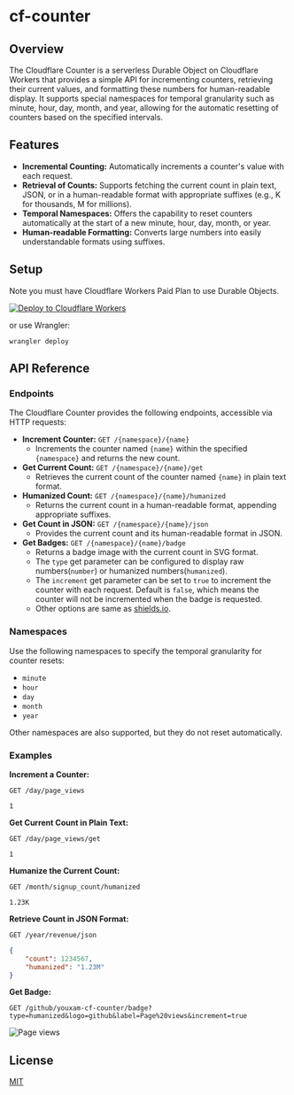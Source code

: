 # cf-counter

## Overview

The Cloudflare Counter is a serverless Durable Object on Cloudflare Workers that provides a simple API for incrementing counters, retrieving their current values, and formatting these numbers for human-readable display. It supports special namespaces for temporal granularity such as minute, hour, day, month, and year, allowing for the automatic resetting of counters based on the specified intervals.

## Features

- **Incremental Counting:** Automatically increments a counter's value with each request.
- **Retrieval of Counts:** Supports fetching the current count in plain text, JSON, or in a human-readable format with appropriate suffixes (e.g., K for thousands, M for millions).
- **Temporal Namespaces:** Offers the capability to reset counters automatically at the start of a new minute, hour, day, month, or year.
- **Human-readable Formatting:** Converts large numbers into easily understandable formats using suffixes.

## Setup

Note you must have Cloudflare Workers Paid Plan to use Durable Objects.

[![Deploy to Cloudflare Workers](https://deploy.workers.cloudflare.com/button)](https://deploy.workers.cloudflare.com/?url=https://github.com/YouXam/cf-counter)

or use Wrangler:

```shell
wrangler deploy
```

## API Reference

### Endpoints

The Cloudflare Counter provides the following endpoints, accessible via HTTP requests:

- **Increment Counter:** `GET /{namespace}/{name}`
  - Increments the counter named `{name}` within the specified `{namespace}` and returns the new count.
- **Get Current Count:** `GET /{namespace}/{name}/get`
  - Retrieves the current count of the counter named `{name}` in plain text format.
- **Humanized Count:** `GET /{namespace}/{name}/humanized`
  - Returns the current count in a human-readable format, appending appropriate suffixes.
- **Get Count in JSON:** `GET /{namespace}/{name}/json`
  - Provides the current count and its human-readable format in JSON.
- **Get Badges:** `GET /{namespace}/{name}/badge`
	- Returns a badge image with the current count in SVG format.
	- The `type` get parameter can be configured to display raw numbers(`number`) or humanized numbers(`humanized`).
	- The `increment` get parameter can be set to `true` to increment the counter with each request. Default is `false`, which means the counter will not be incremented when the badge is requested.
	- Other options are same as [shields.io](https://shields.io/badges/dynamic-json-badge).

### Namespaces

Use the following namespaces to specify the temporal granularity for counter resets:

- `minute`
- `hour`
- `day`
- `month`
- `year`

Other namespaces are also supported, but they do not reset automatically.

### Examples

**Increment a Counter:**

```http
GET /day/page_views
```

```plaintext
1
```
**Get Current Count in Plain Text:**

```http
GET /day/page_views/get
```

```plaintext
1
```

**Humanize the Current Count:**

```http
GET /month/signup_count/humanized
```

```plaintext
1.23K
```

**Retrieve Count in JSON Format:**

```http
GET /year/revenue/json
```

```json
{
	"count": 1234567,
	"humanized": "1.23M"
}
```

**Get Badge:**

```
GET /github/youxam-cf-counter/badge?type=humanized&logo=github&label=Page%20views&increment=true
```

![Page views](https://cf-counter.youxam.workers.dev/github/youxam-cf-counter/badge?type=humanized&logo=github&label=Page%20views&increment=true)

## License

[MIT](LICENSE)
